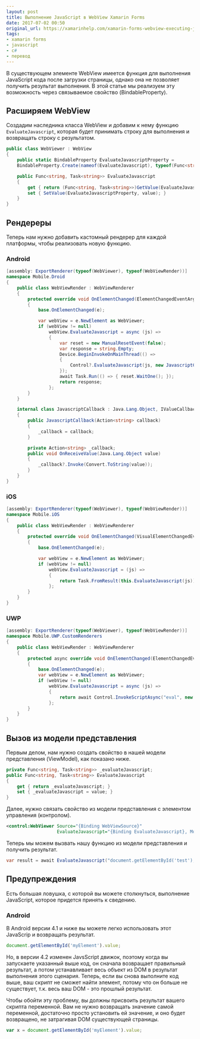 ```yaml
---
layout: post
title: Выполнение JavaScript в WebView Xamarin Forms
date: 2017-07-02 00:50
original_url: https://xamarinhelp.com/xamarin-forms-webview-executing-javascript/
tags:
- xamarin forms
- javascript
- c#
- перевод
---
```



В существующем элементе WebView имеется функция для выполнения JavaScript кода после загрузки страницы, однако она не позволяет получить результат выполнения. В этой статье мы реализуем эту возможность через связываемое свойство (BindableProperty).

## Расширяем WebView

Создадим наследника класса WebView и добавим к нему функцию `EvaluateJavascript`, которая будет принимать строку для выполнения и возвращать строку с результатом.

```csharp
public class WebViewer : WebView
{
    public static BindableProperty EvaluateJavascriptProperty =
    BindableProperty.Create(nameof(EvaluateJavascript), typeof(Func<string, Task<string>>), typeof(WebViewer), null, BindingMode.OneWayToSource);

    public Func<string, Task<string>> EvaluateJavascript
    {
        get { return (Func<string, Task<string>>)GetValue(EvaluateJavascriptProperty); }
        set { SetValue(EvaluateJavascriptProperty, value); }
    }
}
```

## Рендереры

Теперь нам нужно добавить кастомный рендерер для каждой платформы, чтобы реализовать новую функцию.

### Android

```csharp
[assembly: ExportRenderer(typeof(WebViewer), typeof(WebViewRender))]
namespace Mobile.Droid
{
    public class WebViewRender : WebViewRenderer
    {
        protected override void OnElementChanged(ElementChangedEventArgs<Xamarin.Forms.WebView> e)
        {
            base.OnElementChanged(e);

            var webView = e.NewElement as WebViewer;
            if (webView != null)
                webView.EvaluateJavascript = async (js) =>
                {
                    var reset = new ManualResetEvent(false);
                    var response = string.Empty;
                    Device.BeginInvokeOnMainThread(() =>
                    {
                        Control?.EvaluateJavascript(js, new JavascriptCallback((r) => { response = r; reset.Set(); }));
                    });
                    await Task.Run(() => { reset.WaitOne(); });
                    return response;
                };
        }
    }

    internal class JavascriptCallback : Java.Lang.Object, IValueCallback
    {
        public JavascriptCallback(Action<string> callback)
        {
            _callback = callback;
        }

        private Action<string> _callback;
        public void OnReceiveValue(Java.Lang.Object value)
        {
            _callback?.Invoke(Convert.ToString(value));
        }
    }
}
```

### iOS

```csharp
[assembly: ExportRenderer(typeof(WebViewer), typeof(WebViewRender))]
namespace Mobile.iOS
{
    public class WebViewRender : WebViewRenderer
    {
        protected override void OnElementChanged(VisualElementChangedEventArgs e)
        {
            base.OnElementChanged(e);

            var webView = e.NewElement as WebViewer;
            if (webView != null)
                webView.EvaluateJavascript = (js) =>
                {
                    return Task.FromResult(this.EvaluateJavascript(js));
                };
        }
    }
}
```

### UWP

```csharp
[assembly: ExportRenderer(typeof(WebViewer), typeof(WebViewRender))]
namespace Mobile.UWP.CustomRenderers
{
    public class WebViewRender : WebViewRenderer
    {
        protected async override void OnElementChanged(ElementChangedEventArgs<WebView> e)
        {
            base.OnElementChanged(e);
            var webView = e.NewElement as WebViewer;
            if (webView != null)
                webView.EvaluateJavascript = async (js) =>
                {
                    return await Control.InvokeScriptAsync("eval", new[] { js });
                };
        }
    }
}
```

## Вызов из модели представления

Первым делом, нам нужно создать свойство в нашей модели представления (ViewModel), как показано ниже.

```csharp
private Func<string, Task<string>> _evaluateJavascript;
public Func<string, Task<string>> EvaluateJavascript
{
    get { return _evaluateJavascript; }
    set { _evaluateJavascript = value; }
}
```

Далее, нужно связать свойство из модели представления с элементом управления (контролом).

```xml
<control:WebViewer Source="{Binding WebViewSource}"
                   EvaluateJavascript="{Binding EvaluateJavascript}, Mode=OneWayToSource}" />
```

Теперь мы можем вызвать нашу функцию из модели представления и получить результат.

```csharp
var result = await EvaluateJavascript("document.getElementById('test');");
```

## Предупреждения

Есть большая ловушка, с которой вы можете столкнуться, выполнение JavaScript, которое придется принять к сведению.

### Android

В Android версии 4.1 и ниже вы можете легко использовать этот JavaScrip и возвращать результат.

```js
document.getElementById('myElement').value;
```

Но, в версии 4.2 изменен JavsScript движок, поэтому когда вы запускаете указанный выше код, он сначала возвращает правильный результат, а потом устанавливает весь объект из DOM в результат выполнения этого сценария. Теперь, если вы снова выполните код выше, ваш скрипт не сможет найти элемент, потому что он больше не существует, т.к. весь ваш DOM - это прошлый результат.

Чтобы обойти эту проблему, вы должны присвоить результат вашего скрипта переменной. Вам не нужно возвращать значение самой переменной, достаточно просто установить ей значение, и оно будет возвращено, не затрагивая DOM существующей страницы.

```js
var x = document.getElementById('myElement').value;
```
